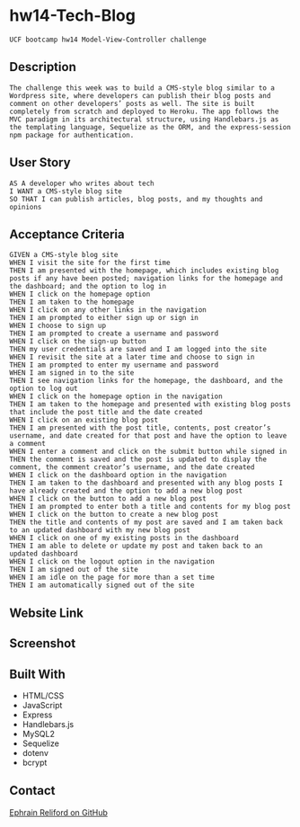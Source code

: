 # hw14-Tech-Blog
    UCF bootcamp hw14 Model-View-Controller challenge
## Description

    The challenge this week was to build a CMS-style blog similar to a Wordpress site, where developers can publish their blog posts and comment on other developers’ posts as well. The site is built completely from scratch and deployed to Heroku. The app follows the MVC paradigm in its architectural structure, using Handlebars.js as the templating language, Sequelize as the ORM, and the express-session npm package for authentication.

## User Story

    AS A developer who writes about tech  
    I WANT a CMS-style blog site  
    SO THAT I can publish articles, blog posts, and my thoughts and opinions  

## Acceptance Criteria

    GIVEN a CMS-style blog site  
    WHEN I visit the site for the first time  
    THEN I am presented with the homepage, which includes existing blog posts if any have been posted; navigation links for the homepage and the dashboard; and the option to log in  
    WHEN I click on the homepage option  
    THEN I am taken to the homepage  
    WHEN I click on any other links in the navigation  
    THEN I am prompted to either sign up or sign in  
    WHEN I choose to sign up  
    THEN I am prompted to create a username and password  
    WHEN I click on the sign-up button  
    THEN my user credentials are saved and I am logged into the site  
    WHEN I revisit the site at a later time and choose to sign in  
    THEN I am prompted to enter my username and password  
    WHEN I am signed in to the site  
    THEN I see navigation links for the homepage, the dashboard, and the option to log out  
    WHEN I click on the homepage option in the navigation  
    THEN I am taken to the homepage and presented with existing blog posts that include the post title and the date created  
    WHEN I click on an existing blog post  
    THEN I am presented with the post title, contents, post creator’s username, and date created for that post and have the option to leave a comment  
    WHEN I enter a comment and click on the submit button while signed in  
    THEN the comment is saved and the post is updated to display the comment, the comment creator’s username, and the date created  
    WHEN I click on the dashboard option in the navigation  
    THEN I am taken to the dashboard and presented with any blog posts I have already created and the option to add a new blog post  
    WHEN I click on the button to add a new blog post  
    THEN I am prompted to enter both a title and contents for my blog post  
    WHEN I click on the button to create a new blog post  
    THEN the title and contents of my post are saved and I am taken back to an updated dashboard with my new blog post  
    WHEN I click on one of my existing posts in the dashboard  
    THEN I am able to delete or update my post and taken back to an updated dashboard  
    WHEN I click on the logout option in the navigation  
    THEN I am signed out of the site  
    WHEN I am idle on the page for more than a set time  
    THEN I am automatically signed out of the site  

## Website Link

## Screenshot

## Built With

* HTML/CSS
* JavaScript
* Express
* Handlebars.js
* MySQL2
* Sequelize
* dotenv
* bcrypt

## Contact
[Ephrain Reliford on GitHub](http://github.com/SurosRegime)